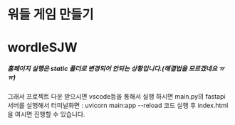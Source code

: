 # 워들 게임 만들기
# wordleSJW

##### 홈페이지 실행은 static 폴더로 변경되어 안되는 상황입니다.(해결법을 모르겠네요 ㅠㅠ)

그래서 프로젝트 다운 받으시면 
vscode등을 통해서 실행 하시면
main.py의 fastapi 서버를 실행해서
터미널화면 : uvicorn main:app --reload 코드 실행 후
index.html을 여시면 진행할 수 있습니다.
